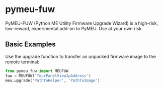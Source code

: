 # pymeu-fuw

PyMEU-FUW (Python ME Utility Firmware Upgrade Wizard) is a high-risk, low-reward, experimental add-on to PyMEU.  Use at your own risk.<br>

## Basic Examples

Use the upgrade function to transfer an unpacked firmware image to the remote terminal:

```python
from pymeu_fuw import MEUFUW
fuw = MEUFUW('YourPanelViewIpAddress')
meu.upgrade('PathToHelper', 'PathToImage')
```